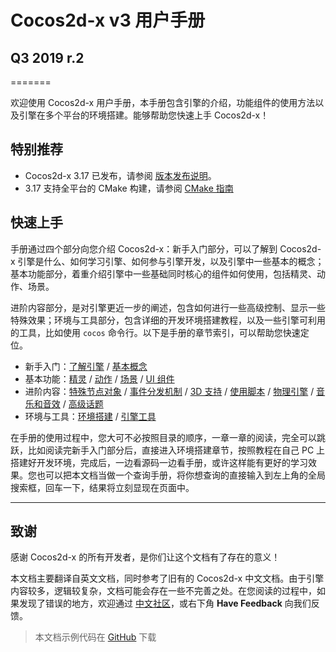 # Cocos2d-x v3 用户手册

## Q3 2019 r.2
=======

欢迎使用 Cocos2d-x 用户手册，本手册包含引擎的介绍，功能组件的使用方法以及引擎在多个平台的环境搭建。能够帮助您快速上手 Cocos2d-x！

## 特别推荐

- Cocos2d-x 3.17 已发布，请参阅 [版本发布说明](//www.cocos.com/1462)。
- 3.17 支持全平台的 CMake 构建，请参阅 [CMake 指南](installation/CMake-Guide.md)

## 快速上手

手册通过四个部分向您介绍 Cocos2d-x：新手入门部分，可以了解到 Cocos2d-x 引擎是什么、如何学习引擎、如何参与引擎开发，以及引擎中一些基本的概念；基本功能部分，着重介绍引擎中一些基础同时核心的组件如何使用，包括精灵、动作、场景。

进阶内容部分，是对引擎更近一步的阐述，包含如何进行一些高级控制、显示一些特殊效果；环境与工具部分，包含详细的开发环境搭建教程，以及一些引擎可利用的工具，比如使用 `cocos` 命令行。以下是手册的章节索引，可以帮助您快速定位。

- 新手入门：[了解引擎](about/index.md) / [基本概念](basic_concepts/index.md)
- 基本功能：[精灵](sprites/index.md) / [动作](actions/index.md) / [场景](scenes/index.md)
 / [UI 组件](ui_components/index.md)
- 进阶内容：[特殊节点对象](other_node_types/index.md) / [事件分发机制](event_dispatcher/index.md) / [3D 支持](3d/index.md) / [使用脚本](scripting/index.md) / [物理引擎](physics/index.md) / [音乐和音效](audio/index.md) / [高级话题](advanced_topics/index.md)
- 环境与工具：[环境搭建](installation/index.md) / [引擎工具](editors_and_tools/cocosCLTool.md)

在手册的使用过程中，您大可不必按照目录的顺序，一章一章的阅读，完全可以跳跃，比如阅读完新手入门部分后，直接进入环境搭建章节，按照教程在自己 PC 上搭建好开发环境，完成后，一边看源码一边看手册，或许这样能有更好的学习效果。您也可以把本文档当做一个查询手册，将你想查询的直接输入到左上角的全局搜索框，回车一下，结果将立刻显现在页面中。

---

## 致谢

感谢 Cocos2d-x 的所有开发者，是你们让这个文档有了存在的意义！

本文档主要翻译自英文文档，同时参考了旧有的 Cocos2d-x 中文文档。由于引擎内容较多，逻辑较复杂，文档可能会存在一些不完善之处。在您阅读的过程中，如果发现了错误的地方，欢迎通过 [中文社区](//forum.cocos.com/c/cocos2d-x)，或右下角 __Have Feedback__ 向我们反馈。

> 本文档示例代码在 [GitHub](https://github.com/chukong/programmers-guide-samples) 下载
